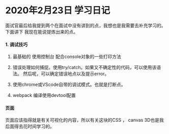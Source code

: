 # 2020年2月23日 学习日记

面试官最后给我提到两个在面试中没有讲到的点，我想也是我需要去补充学习的。
下面讲下 我现在能说提炼出来的点。

#### 1. 调试技巧

1. 最基础的  使用控制台 配合console对象的一些打印方法

2. 错误处理如何捕捉。使用try/catch。如果又不确定性的代码，可以使用该语法。
然后呢，可以确定错误地点以及提示error。

3. 使用chrome或VScode自带的调试模式。也就是打断点。

4. webpack 编译使用devtool配置 

#### 页面

页面应该指得就是有关可视化的内容，所以有关这块的CSS ， canvas 3D也是我后面得去花时间学习的。